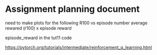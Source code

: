 # Assignment planning document 

need to make plots for the following 
R100 vs episode number
average rewared (r100) x episode reward 



episode_reward in the tut11 code

https://pytorch.org/tutorials/intermediate/reinforcement_q_learning.html



